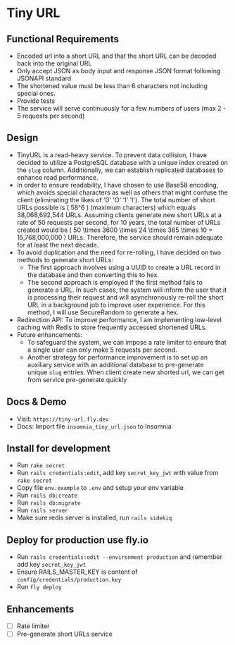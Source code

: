 # Tiny URL

## Functional Requirements
- Encoded url into a short URL and that the short URL can be decoded back into the original URL
- Only accept JSON as body input and response JSON format following JSONAPI standard
- The shortened value must be less than 6 characters not including special ones.
- Provide tests
- The service will serve continuously for a few numbers of users (max 2 - 5 requests per second)

## Design
- TinyURL is a read-heavy service. To prevent data collision, I have decided to utilize a PostgreSQL database with a unique index created on the `slug` column. Additionally, we can establish replicated databases to enhance read performance.
- In order to ensure readability, I have chosen to use Base58 encoding, which avoids special characters as well as others that might confuse the client (eliminating the likes of '0' 'O' 'I' 'l'). The total number of short URLs possible is ( 58^6 ) (maximum characters) which equals 38,068,692,544 URLs. Assuming clients generate new short URLs at a rate of 50 requests per second, for 10 years, the total number of URLs created would be ( 50 \times 3600 \times 24 \times 365 \times 10 = 15,768,000,000 ) URLs. Therefore, the service should remain adequate for at least the next decade.    
- To avoid duplication and the need for re-rolling, I have decided on two methods to generate short URLs:    
    - The first approach involves using a UUID to create a URL record in the database and then converting this to hex.
    - The second approach is employed if the first method fails to generate a URL. In such cases, the system will inform the user that it is processing their request and will asynchronously re-roll the short URL in a background job to improve user experience. For this method, I will use SecureRandom to generate a hex.
- Redirection API: To improve performance, I am implementing low-level caching with Redis to store frequently accessed shortened URLs. 
- Future enhancements:
    - To safeguard the system, we can impose a rate limiter to ensure that a single user can only make 5 requests per second.
    - Another strategy for performance improvement is to set up an auxiliary service with an additional database to pre-generate unique `slug` entries. When client create new shorted url, we can get from service pre-generate quickly

## Docs & Demo
- Visit: `https://tiny-url.fly.dev`
- Docs: Import file `insomnia_tiny_url.json` to Insomnia 

## Install for development
- Run `rake secret`
- Run `rails credentials:edit`, add key `secret_key_jwt` with value from `rake secret`
- Copy file `env.example` to `.env` and setup your env variable
- Run `rails db:create`
- Run `rails db:migrate`
- Run `rails server`
- Make sure redis server is installed, run `rails sidekiq`

## Deploy for production use fly.io
- Run `rails credentials:edit --environment production` and remember add key `secret_key_jwt`
- Ensure RAILS_MASTER_KEY is content of `config/credentials/production.key`
- Run `fly deploy`

## Enhancements
- [ ] Rate limiter
- [ ] Pre-generate short URLs service
